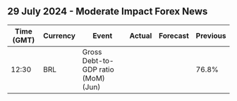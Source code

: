 ## 29 July 2024 - Moderate Impact Forex News

| Time (GMT) | Currency | Event | Actual | Forecast | Previous |
|------|----------|-------|--------|----------|----------|
| 12:30 | BRL | Gross Debt-to-GDP ratio (MoM) (Jun) |  |  | 76.8% |
